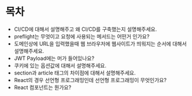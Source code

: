 # 목차

- CI/CD에 대해서 설명해주고 왜 CI/CD를 구축했는지 설명해주세요.
- preflight는 무엇이고 요청에 사용되는 메서드는 어떤거 인가요?
- 도메인상에 URL을 입력했을때 웹 브라우저에 웹사이트가 띄워지는 순서에 대해서 설명해주세요.
- JWT Payload에는 머가 들어있나요?
- 쿠키에 있는 옵션값에 대해서 설명해주세요.
- section과 article 태그의 차이점에 대해서 설명해주세요.
- React의 경우 선언형 프로그래밍인데 선언형 프로그래밍이 무엇인가요?
- React 컴포넌트는 뭔가요?